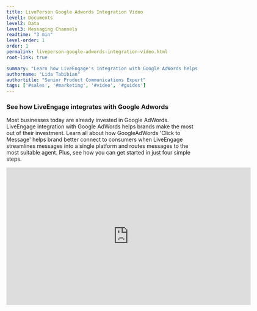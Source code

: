```yaml
---
title: LivePerson Google Adwords Integration Video
level1: Documents
level2: Data
level3: Messaging Channels
readtime: "3 min"
level-order: 1
order: 1
permalink: liveperson-google-adwords-integration-video.html
root-link: true

summary: "Learn how LiveEngage's integration with Google AdWords helps brands make the most out of their investment. "
authorname: "Lida Tabibian"
authortitle: "Senior Product Communications Expert"
tags: ['#sales', '#marketing', '#video', '#guides']
---
```


### See how LiveEngage integrates with Google Adwords

Most businesses today are already invested in Google AdWords. LiveEngage integration with Google AdWords helps brands make the most out of their investment. Learn all about how GoogleAdWords 'Click to Message' helps brand better connect to consumers when LiveEngage streamlines messages into a single platform and routes messages to the most suitable agent. Plus, see how you can get started in just four simple steps.


<div style="display: block; position: relative; max-width: 100%;"><div class="iframecontainer"><iframe src="https://player.vimeo.com/video/238913607" width="640" height="360" frameborder="0" webkitallowfullscreen mozallowfullscreen allowfullscreen></iframe></div></div>
